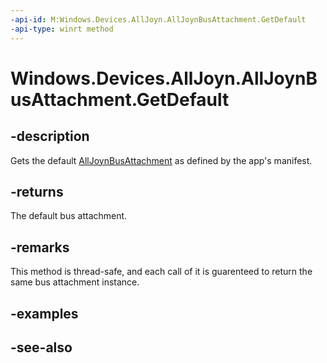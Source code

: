 ```yaml
---
-api-id: M:Windows.Devices.AllJoyn.AllJoynBusAttachment.GetDefault
-api-type: winrt method
---
```


<!-- Method syntax
public Windows.Devices.AllJoyn.AllJoynBusAttachment GetDefault()
-->

# Windows.Devices.AllJoyn.AllJoynBusAttachment.GetDefault

## -description
Gets the default [AllJoynBusAttachment](alljoynbusattachment.md) as defined by the app's manifest.

## -returns
The default bus attachment.

## -remarks
This method is thread-safe, and each call of it is guarenteed to return the same bus attachment instance.

## -examples

## -see-also
